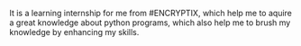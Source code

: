 It is a learning internship for me from #ENCRYPTIX, which help me to aquire a great knowledge about python programs, which also help me to brush my knowledge by enhancing my skills.
